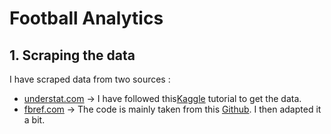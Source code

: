 # Football Analytics

## 1. Scraping the data

I have scraped data from two sources : 
- [understat.com](understat.com) -> I have followed this[Kaggle](https://www.kaggle.com/slehkyi/web-scraping-football-statistics-2014-now#Scraping-data-for-all-teams-of-all-leagues-of-all-seasons) tutorial to get the data.
- [fbref.com](fbref.com) -> The code is mainly taken from this [Github](https://github.com/parth1902/Scrape-FBref-data/). I then adapted it a bit.

